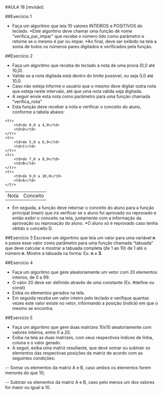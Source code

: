#AULA 18 [revisão]

##Exercício 1
* Faça um algoritmo que leia 10 valores
INTEIROS e POSITIVOS do teclado.
*Este algoritmo deve chamar uma função de
nome “verifica_par_impar" que recebe o
número lido como parâmetro e retorne se o
mesmo é par ou impar.
*Ao final, deve ser exibido na tela a soma de
todos os números pares digitados e
verificados pela função.

##Exercício 2
* Faça um algoritmo que receba do teclado a nota de uma prova (0,0 até 10,0).
* Valide se a nota digitada está dentro do limite possível, ou seja 0,0 até 10,0.
* Caso não esteja informe o usuário que o mesmo deve digitar outra nota que esteja
neste intervalo, até que uma nota válida seja digitada.
* A seguir envie esta nota como parâmetro para uma função chamada “verifica_nota”
* Esta função deve receber a nota e verificar o conceito do aluno, conforme a tabela
abaixo:

<table>
	<tr>
		<td>Nota</td>
		<td>Conceito</td>
	</tr>

	<tr>
		<td>de 0,0 a 4,9</td>
		<td>D</td>
	</tr>
	<tr>
		<td>de 5,0 a 6,9</td>
		<td>C</td>
	</tr>
	<tr>
		<td>de 7,0 a 8,9</td>
		<td>B</td>
	</tr>
	<tr>
		<td>de 9,0 a 10,0</td>
		<td>A</td>
	</tr>
</table>

* Em seguida, a função deve retornar o conceito do aluno para a função principal
(main) que irá verificar se o aluno foi aprovado ou reprovado e então exibir o conceito
na tela, juntamente com a informação da aprovação ou reprovação do aluno.
*O aluno só é reprovado caso tenha obtido o conceito D.

##Exercício 3
Escrever um algoritmo que leia um valor para uma
variável __n__ e passe esse valor como parâmetro para
uma função chamada “tabuada” que deve calcular e
mostrar a tabuada completa (de 1 ao 10) de 1 até o
número __n__. Mostre a tabuada na forma: Ex: __n = 3__.

##Exercício 4
* Faça um algoritmo que gere aleatoriamente um
vetor com 20 elementos inteiros, de 0 a 99.
* O valor 20 deve ser definido através de uma
constante (Ex. #define ou const)
* Exiba os elementos gerados na tela.
* Em seguida receba um valor inteiro pelo teclado
e verifique quantas vezes este valor existe no
vetor, informando a posição (índice) em que o
mesmo se encontra.

##Exercício 5
* Faça um algoritmo que gere duas matrizes 10x10
aleatoriamente com valores inteiros, entre 0 a 20.
* Exiba na tela as duas matrizes, com seus respectivos índices
de linha, coluna e o valor gerado.
* A seguir, exiba uma matriz resultante, que deve somar ou
subtrair os elementos das respectivas posições da matriz de
acordo com as seguintes condições:

-- Somar os elementos da matriz A e B, caso ambos os
elementos forem menores do que 10;

-- Subtrair os elementos da matriz A e B, caso pelo menos
um dos valores for maior ou igual a 10.